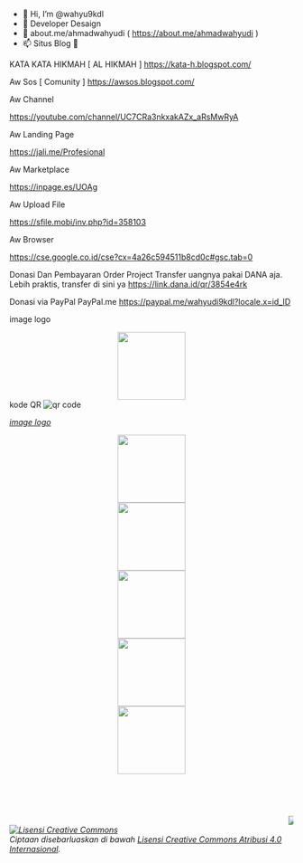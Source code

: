 - 👋 Hi, I’m @wahyu9kdl
- 👀 Developer Desaign 
- 🌱 about.me/ahmadwahyudi ( https://about.me/ahmadwahyudi )
- 📫 Situs Blog 📡 

KATA KATA HIKMAH [ AL HIKMAH ]
https://kata-h.blogspot.com/

Aw Sos [ Comunity ] 
https://awsos.blogspot.com/

Aw Channel 

https://youtube.com/channel/UC7CRa3nkxakAZx_aRsMwRyA

Aw Landing Page 

https://jali.me/Profesional

Aw Marketplace

https://inpage.es/UOAg

Aw Upload File 

https://sfile.mobi/inv.php?id=358103

Aw Browser

https://cse.google.co.id/cse?cx=4a26c594511b8cd0c#gsc.tab=0


Donasi Dan Pembayaran Order Project
Transfer uangnya pakai DANA aja. Lebih praktis, transfer di sini ya 
https://link.dana.id/qr/3854e4rk

Donasi via PayPal PayPal.me https://paypal.me/wahyudi9kdl?locale.x=id_ID

<script type="text/javascript">


//<![CDATA[


document.write('<iframe src="https://kata-h.blogspot.com" allowfullscreen="allowfullscreen" style="height: 800px; width: 100%;"></iframe>');


//]]>


</script>

<script type="text/javascript">


//<![CDATA[


document.write('<iframe src="http://feeds.feedburner.com/blogspot/vrKPF" allowfullscreen="allowfullscreen" style="height: 800px; width: 100%;"></iframe>');


//]]>


</script>

image logo

<div class="separator" style="clear: both; text-align: center;"><a href="https://kata-h.blogspot.com/?m=1" rel="nofollow" style="margin-left: 0em; margin-right: 0em;" target="_blank"><img border="0" data-original-height="320" data-original-width="320" height="120" src="https://1.bp.blogspot.com/-0q6-TbiYLEY/YJfgoXvTrKI/AAAAAAAAC6I/-w32v-7i95UqW5zCapKDpOTrGUQ6IyT4ACLcBGAsYHQ/s600/ALHIKMAH.png" /></a></div>
kode QR
<img src='https://chart.googleapis.com/chart?cht=qr&chl=https%3A%2F%2Fwww.example.com&chs=180x180&choe=UTF-8&chld=L|2' rel='nofollow' alt='qr code'><a href='https://kata-h.blogspot.com/?m=1
            ' border='0' style='cursor:default'  rel='nofollow'><i
/a>

image logo
<div class="separator" style="clear: both; text-align: center;"><a href="https://awsos.blogspot.com/?m=1" rel="nofollow" style="margin-left: 0em; margin-right: 0em;" target="_blank"><img border="0" data-original-height="320" data-original-width="320" height="120" src="https://1.bp.blogspot.com/-87W9WYzeN_s/YJwW3DhoTRI/AAAAAAAAC_Q/8ujU2mYoWNQwhZYeMCC-85_PKy1madm1wCLcBGAsYHQ/s600/logo5_12_23446.png" /></a></div>
<div class="separator" style="clear: both; text-align: center;"><a href="https://awsos.blogspot.com/?m=1" rel="nofollow" style="margin-left: 0em; margin-right: 0em;" target="_blank"><img border="0" data-original-height="320" data-original-width="320" height="120" src="https://1.bp.blogspot.com/-upfmYrm1Mj4/YJwW25sg0iI/AAAAAAAAC_M/CiiI6q0OTrs2AzY3m9L4DH5jb2KJZh_lgCLcBGAsYHQ/s600/logo5_12_211956.png" /></a></div>
<div class="separator" style="clear: both; text-align: center;"><a href="https://awsos.blogspot.com/?m=1" rel="nofollow" style="margin-left: 0em; margin-right: 0em;" target="_blank"><img border="0" data-original-height="320" data-original-width="320" height="120" src="https://1.bp.blogspot.com/-sWIwHRakTtM/YJphXjeyoFI/AAAAAAAAC9c/7tr08-Mf_8syRDW4lL0QNpBVD1w74w-hACLcBGAsYHQ/s600/logo5_11_15302.png" /></a></div><div class="separator" style="clear: both; text-align: center;"><a href="https://awsos.blogspot.com/" rel="nofollow" style="margin-left: 0em; margin-right: 0em;" target="_blank"><img border="0" data-original-height="320" data-original-width="320" height="120" src="https://1.bp.blogspot.com/-ADRZxCrxY-0/YJwW2YI3YUI/AAAAAAAAC_I/kMHHD0TrjcwF5gj39XydhrVoV8GlO699QCLcBGAsYHQ/s600/logo5_12_21180.png" /></a></div>
<div class="separator" style="clear: both; text-align: center;"><a href="https://awsos.blogspot.com/" rel="nofollow" style="margin-left: 0em; margin-right: 0em;" target="_blank"><img border="0" data-original-height="320" data-original-width="320" height="120" src="https://1.bp.blogspot.com/-cegMld0-fmQ/YJphUmavRNI/AAAAAAAAC84/bz0j_43CQUcTzJ2Ob4MQYXVYUz9_iPtSACLcBGAsYHQ/s600/logo5_11_03230.png" /></a></div>
<marquee direction="Left" scrollamount="15"><span style="font-size: large;"><a href="https://click.accesstrade.co.id/adv.php?rk=0009ee000n9y" style="text-align: center;" target="_blank"><img border="0" src="https://imp.accesstrade.co.id/img.php?rk=0009ee000n9y" /></a><a href="https://click.accesstrade.co.id/adv.php?rk=00077r000n9y" style="text-align: center;" target="_blank"><img border="0" src="https://imp.accesstrade.co.id/img.php?rk=00077r000n9y" /></a><a href="https://click.accesstrade.co.id/adv.php?rk=0008p5000n9y" style="text-align: center;" target="_blank"><img border="0" src="https://imp.accesstrade.co.id/img.php?rk=0008p5000n9y" /></a><a href="https://click.accesstrade.co.id/adv.php?rk=000z57000n9y" style="text-align: center;" target="_blank"><img border="0" src="https://imp.accesstrade.co.id/img.php?rk=000z57000n9y" /></a><a href="https://click.accesstra.de/adv.php?rk=001688000n9y" style="text-align: center;" target="_blank"><img border="0" src="https://imp.accesstra.de/img.php?rk=001688000n9y" /></a><a href="https://click.accesstra.de/adv.php?rk=001680000n9y" style="text-align: center;" target="_blank"><img border="0" src="https://imp.accesstra.de/img.php?rk=001680000n9y" /></a><a href="https://click.accesstra.de/adv.php?rk=000t5u000n9y" style="text-align: center;" target="_blank"><img border="0" src="https://imp.accesstra.de/img.php?rk=000t5u000n9y" /></a><a href="https://click.accesstrade.co.id/adv.php?rk=0003v0000n9y" style="text-align: center;" target="_blank"><img border="0" src="https://imp.accesstrade.co.id/img.php?rk=0003v0000n9y" /></a><a href="https://click.accesstrade.co.id/adv.php?rk=0008fy000n9y" style="text-align: center;" target="_blank"><img border="0" src="https://imp.accesstrade.co.id/img.php?rk=0008fy000n9y" /></a><a href="https://click.accesstrade.co.id/adv.php?rk=000itu000n9y" style="text-align: center;" target="_blank"><img border="0" src="https://imp.accesstrade.co.id/img.php?rk=000itu000n9y" /></a><a href="https://click.accesstrade.co.id/adv.php?rk=000e37000n9y" style="text-align: center;" target="_blank"><img border="0" src="https://imp.accesstrade.co.id/img.php?rk=000e37000n9y" /></a></span><a href="https://panel.niagahoster.co.id/ref/361770" target="_blank"><img alt="Cloud Hosting Indonesia" border="0" height="90" src="https://niagaspace.sgp1.cdn.digitaloceanspaces.com/assets/images/affiliasi/banner/ads-persona-offline-to-online-business-cloud-hosting-affiliate-728-x-90.png" width="728" /></a><a href="https://panel.niagahoster.co.id/ref/361770" target="_blank"><img alt="PHP Dev Cloud Hosting" border="0" height="90" src="https://niagaspace.sgp1.cdn.digitaloceanspaces.com/assets/images/affiliasi/banner/affiliate-728-x-90.png" width="728" /></a><a href="https://panel.niagahoster.co.id/ref/361770" target="_blank"><img alt="Affiliate Banner Unlimited Hosting Indonesia" border="0" height="90" src="https://niagaspace.sgp1.cdn.digitaloceanspaces.com/assets/images/affiliasi/banner/728-90-affiliate-starting-bisnis-online.png" width="728" /></a><a href="https://panel.niagahoster.co.id/ref/361770" target="_blank"><img alt="Unlimited Hosting WordPress Developer Persona" border="0" height="90" src="https://niagaspace.sgp1.cdn.digitaloceanspaces.com/assets/images/affiliasi/banner/campaign-juni-2020-cloud-hosting-affiliate-banner-728x90.png" width="728" /></a></marquee>
<!---
wahyu9kdl/wahyu9kdl is a ✨ special ✨ repository because its `README.md` (this file) appears on your GitHub profile.
You can click the Preview link to take a look at your changes.
---><a rel="license" href="http://creativecommons.org/licenses/by/4.0/"><img alt="Lisensi Creative Commons" style="border-width:0" src="https://i.creativecommons.org/l/by/4.0/88x31.png" /></a><br />Ciptaan disebarluaskan di bawah <a rel="license" href="http://creativecommons.org/licenses/by/4.0/">Lisensi Creative Commons Atribusi 4.0 Internasional</a>.

